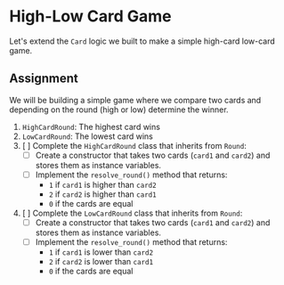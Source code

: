 # High-Low Card Game

Let's extend the `Card` logic we built to make a simple high-card low-card game.

## Assignment

We will be building a simple game where we compare two cards and depending on the round (high or low) determine the winner.

1.  `HighCardRound`: The highest card wins
2.  `LowCardRound`: The lowest card wins
3.  [ ] Complete the `HighCardRound` class that inherits from `Round`:
    *   [ ] Create a constructor that takes two cards (`card1` and `card2`) and stores them as instance variables.
    *   [ ] Implement the `resolve_round()` method that returns:
        *   `1` if `card1` is higher than `card2`
        *   `2` if `card2` is higher than `card1`
        *   `0` if the cards are equal
4.  [ ] Complete the `LowCardRound` class that inherits from `Round`:
    *   [ ] Create a constructor that takes two cards (`card1` and `card2`) and stores them as instance variables.
    *   [ ] Implement the `resolve_round()` method that returns:
        *   `1` if `card1` is lower than `card2`
        *   `2` if `card2` is lower than `card1`
        *   `0` if the cards are equal

